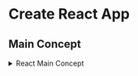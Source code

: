 #  Create React App

##  Main Concept

<details>
<summary>React Main Concept</summary>
<br>

- 🔥 [2.0-Tic Tac Toy](https://github.com/bappasahabapi/react-manage-forms/tree/02/main/tic-tac-toe).**[both dom and react code]**
- 🔥 [1.9-Handle React Form](https://github.com/bappasahabapi/react-manage-forms/tree/1.9-handle-react-forms)
- 🔥 **Handling with multiple inputs in one useState** [1.1-managing multiple input fields](https://github.com/bappasahabapi/raect-manage-forms/tree/1.1-managing-multiple-input-fields).
- 🔥 [1.3-conditional-rendering](https://github.com/bappasahabapi/react-manage-forms/tree/1.3-conditional-redering).
- 🔥 [1.2-props](https://github.com/bappasahabapi/raect-manage-forms/tree/1.2-props).
<br>
</details>


